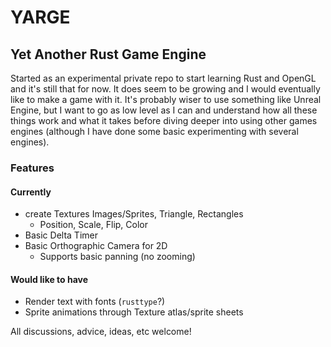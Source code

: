 # YARGE
## Yet Another Rust Game Engine

Started as an experimental private repo to start learning Rust and OpenGL and it's still that for now.
It does seem to be growing and I would eventually like to make a game with it. It's probably wiser to use something
like Unreal Engine, but I want to go as low level as I can and understand how all these things work and what it takes
before diving deeper into using other games engines (although I have done some basic experimenting with several engines).

### Features
#### Currently
- create Textures Images/Sprites, Triangle, Rectangles
    - Position, Scale, Flip, Color
- Basic Delta Timer
- Basic Orthographic Camera for 2D
    - Supports basic panning (no zooming)
#### Would like to have
 - Render text with fonts (`rusttype`?)
 - Sprite animations through Texture atlas/sprite sheets

All discussions, advice, ideas, etc welcome!
